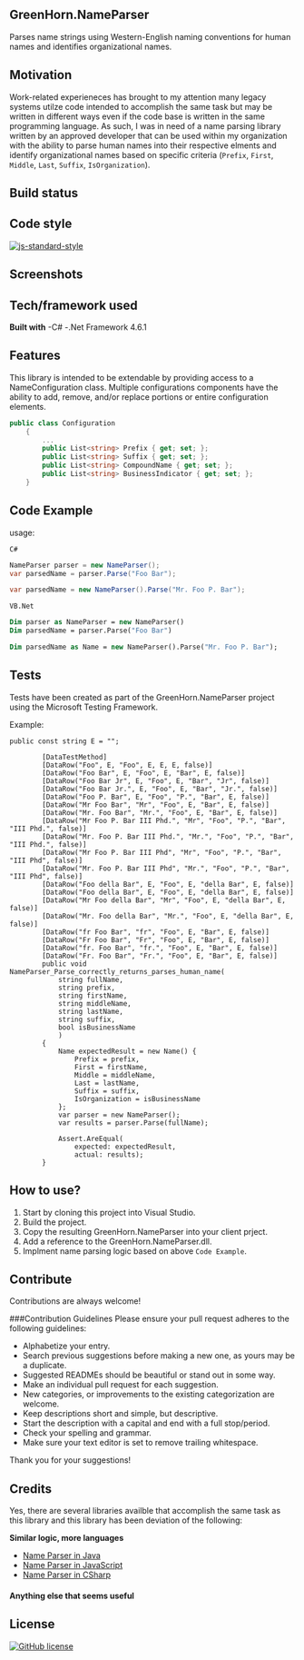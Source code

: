 ## GreenHorn.NameParser
Parses name strings using Western-English naming conventions for human names and identifies organizational names. 

## Motivation
Work-related experieneces has brought to my attention many legacy systems utilze code intended to accomplish the same task but may be written in different ways even if the code base is written in the same programming language.
As such, I was in need of a name parsing library written by an approved developer that can be used within my organization with the ability to parse human names into their respective elments  and identify organizational names based on specific criteria (`Prefix`, `First`, `Middle`, `Last`, `Suffix`, `IsOrganization`). 


## Build status
 


## Code style
[![js-standard-style](https://img.shields.io/badge/code%20style-standard-brightgreen.svg?style=flat)](https://github.com/feross/standard)
 
## Screenshots


## Tech/framework used

<b>Built with</b>
-C# 
-.Net Framework 4.6.1

## Features
This library is intended to be extendable by providing access to a NameConfiguration class. Multiple configurations components have the ability to add, remove, and/or replace portions or entire configuration elements.

```csharp
public class Configuration
    {
        ...
        public List<string> Prefix { get; set; };
        public List<string> Suffix { get; set; };
        public List<string> CompoundName { get; set; };
        public List<string> BusinessIndicator { get; set; };
    }
```
## Code Example
usage: 

`C#`

```csharp
NameParser parser = new NameParser();
var parsedName = parser.Parse("Foo Bar");

var parsedName = new NameParser().Parse("Mr. Foo P. Bar");
```
`VB.Net`

```vb
Dim parser as NameParser = new NameParser()
Dim parsedName = parser.Parse("Foo Bar")

Dim parsedName as Name = new NameParser().Parse("Mr. Foo P. Bar");
```

[//]: # (## Installation)
[//]: # (Provide step by step series of examples and explanations about how to get a development env running.)

[//]: # (## API Reference)

[//]: # (Depending on the size of the project, if it is small and simple enough the reference docs can be added to the README. For medium size to larger projects it is important to at least provide a link to where the API reference docs live.)

## Tests
Tests have been created as part of the GreenHorn.NameParser project using the Microsoft Testing Framework.

Example: 
```charp
public const string E = "";

        [DataTestMethod]
        [DataRow("Foo", E, "Foo", E, E, E, false)]
        [DataRow("Foo Bar", E, "Foo", E, "Bar", E, false)]
        [DataRow("Foo Bar Jr", E, "Foo", E, "Bar", "Jr", false)]
        [DataRow("Foo Bar Jr.", E, "Foo", E, "Bar", "Jr.", false)]
        [DataRow("Foo P. Bar", E, "Foo", "P.", "Bar", E, false)]
        [DataRow("Mr Foo Bar", "Mr", "Foo", E, "Bar", E, false)]
        [DataRow("Mr. Foo Bar", "Mr.", "Foo", E, "Bar", E, false)]
        [DataRow("Mr Foo P. Bar III Phd.", "Mr", "Foo", "P.", "Bar", "III Phd.", false)]
        [DataRow("Mr. Foo P. Bar III Phd.", "Mr.", "Foo", "P.", "Bar", "III Phd.", false)]
        [DataRow("Mr Foo P. Bar III Phd", "Mr", "Foo", "P.", "Bar", "III Phd", false)]
        [DataRow("Mr. Foo P. Bar III Phd", "Mr.", "Foo", "P.", "Bar", "III Phd", false)]
        [DataRow("Foo della Bar", E, "Foo", E, "della Bar", E, false)]
        [DataRow("Foo della Bar", E, "Foo", E, "della Bar", E, false)]
        [DataRow("Mr Foo della Bar", "Mr", "Foo", E, "della Bar", E, false)]
        [DataRow("Mr. Foo della Bar", "Mr.", "Foo", E, "della Bar", E, false)]
        [DataRow("fr Foo Bar", "fr", "Foo", E, "Bar", E, false)]
        [DataRow("Fr Foo Bar", "Fr", "Foo", E, "Bar", E, false)]
        [DataRow("fr. Foo Bar", "fr.", "Foo", E, "Bar", E, false)]
        [DataRow("Fr. Foo Bar", "Fr.", "Foo", E, "Bar", E, false)]
        public void NameParser_Parse_correctly_returns_parses_human_name(
            string fullName,
            string prefix,
            string firstName,
            string middleName,
            string lastName,
            string suffix,
            bool isBusinessName
            )
        {
            Name expectedResult = new Name() {
                Prefix = prefix, 
                First = firstName, 
                Middle = middleName, 
                Last = lastName, 
                Suffix = suffix,
                IsOrganization = isBusinessName
            };
            var parser = new NameParser();
            var results = parser.Parse(fullName);

            Assert.AreEqual(
                expected: expectedResult,
                actual: results);
        }
```


## How to use?

1. Start by cloning this project into Visual Studio. 
2. Build the project. 
3. Copy the resulting GreenHorn.NameParser into your client prject. 
4. Add a reference to the GreenHorn.NameParser.dll.
5. Implment name parsing logic based on above `Code Example`.

## Contribute

Contributions are always welcome!
 
###Contribution Guidelines
Please ensure your pull request adheres to the following guidelines:

- Alphabetize your entry.
- Search previous suggestions before making a new one, as yours may be a duplicate.
- Suggested READMEs should be beautiful or stand out in some way.
- Make an individual pull request for each suggestion.
- New categories, or improvements to the existing categorization are welcome.
- Keep descriptions short and simple, but descriptive.
- Start the description with a capital and end with a full stop/period.
- Check your spelling and grammar.
- Make sure your text editor is set to remove trailing whitespace.

Thank you for your suggestions!

## Credits
Yes, there are several libraries availble that accomplish the same task as this library and this library has been deviation of the following: 

**Similar logic, more languages**

* [Name Parser in Java](https://github.com/gkhays/NameParser)
* [Name Parser in JavaScript](https://github.com/joshfraser/JavaScript-Name-Parser)
* [Name Parser in CSharp](https://github.com/ianlee74/CSharp-Name-Parser)

#### Anything else that seems useful

## License
[![GitHub license](https://img.shields.io/github/license/Naereen/StrapDown.js.svg)](https://github.com/Naereen/StrapDown.js/blob/master/LICENSE)


